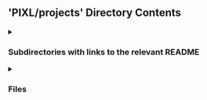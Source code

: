 ## 'PIXL/projects' Directory Contents

<details>
<summary>
<h3> Subdirectories with links to the relevant README </h3> 

</summary>

[configs](./configs/README.md)

[exports](./exports/README.md)

</details>

<details>
<summary>
<h3> Files </h3> 

</summary>

| **User docs** |
| :--- |
| README.md |

</details>

